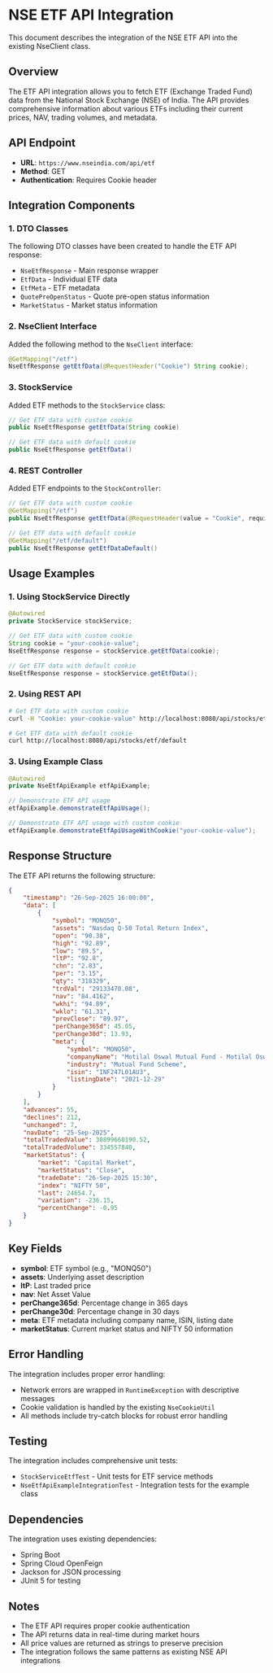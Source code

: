 # NSE ETF API Integration

This document describes the integration of the NSE ETF API into the existing NseClient class.

## Overview

The ETF API integration allows you to fetch ETF (Exchange Traded Fund) data from the National Stock Exchange (NSE) of India. The API provides comprehensive information about various ETFs including their current prices, NAV, trading volumes, and metadata.

## API Endpoint

- **URL**: `https://www.nseindia.com/api/etf`
- **Method**: GET
- **Authentication**: Requires Cookie header

## Integration Components

### 1. DTO Classes

The following DTO classes have been created to handle the ETF API response:

- `NseEtfResponse` - Main response wrapper
- `EtfData` - Individual ETF data
- `EtfMeta` - ETF metadata
- `QuotePreOpenStatus` - Quote pre-open status information
- `MarketStatus` - Market status information

### 2. NseClient Interface

Added the following method to the `NseClient` interface:

```java
@GetMapping("/etf")
NseEtfResponse getEtfData(@RequestHeader("Cookie") String cookie);
```

### 3. StockService

Added ETF methods to the `StockService` class:

```java
// Get ETF data with custom cookie
public NseEtfResponse getEtfData(String cookie)

// Get ETF data with default cookie
public NseEtfResponse getEtfData()
```

### 4. REST Controller

Added ETF endpoints to the `StockController`:

```java
// Get ETF data with custom cookie
@GetMapping("/etf")
public NseEtfResponse getEtfData(@RequestHeader(value = "Cookie", required = false) String cookie)

// Get ETF data with default cookie
@GetMapping("/etf/default")
public NseEtfResponse getEtfDataDefault()
```

## Usage Examples

### 1. Using StockService Directly

```java
@Autowired
private StockService stockService;

// Get ETF data with custom cookie
String cookie = "your-cookie-value";
NseEtfResponse response = stockService.getEtfData(cookie);

// Get ETF data with default cookie
NseEtfResponse response = stockService.getEtfData();
```

### 2. Using REST API

```bash
# Get ETF data with custom cookie
curl -H "Cookie: your-cookie-value" http://localhost:8080/api/stocks/etf

# Get ETF data with default cookie
curl http://localhost:8080/api/stocks/etf/default
```

### 3. Using Example Class

```java
@Autowired
private NseEtfApiExample etfApiExample;

// Demonstrate ETF API usage
etfApiExample.demonstrateEtfApiUsage();

// Demonstrate ETF API usage with custom cookie
etfApiExample.demonstrateEtfApiUsageWithCookie("your-cookie-value");
```

## Response Structure

The ETF API returns the following structure:

```json
{
    "timestamp": "26-Sep-2025 16:00:00",
    "data": [
        {
            "symbol": "MONQ50",
            "assets": "Nasdaq Q-50 Total Return Index",
            "open": "90.38",
            "high": "92.89",
            "low": "89.5",
            "ltP": "92.8",
            "chn": "2.83",
            "per": "3.15",
            "qty": "318329",
            "trdVal": "29133470.08",
            "nav": "84.4162",
            "wkhi": "94.89",
            "wklo": "61.31",
            "prevClose": "89.97",
            "perChange365d": 45.05,
            "perChange30d": 13.93,
            "meta": {
                "symbol": "MONQ50",
                "companyName": "Motilal Oswal Mutual Fund - Motilal Oswal Nasdaq Q 50 ETF",
                "industry": "Mutual Fund Scheme",
                "isin": "INF247L01AU3",
                "listingDate": "2021-12-29"
            }
        }
    ],
    "advances": 55,
    "declines": 212,
    "unchanged": 7,
    "navDate": "25-Sep-2025",
    "totalTradedValue": 30899660190.52,
    "totalTradedVolume": 334557840,
    "marketStatus": {
        "market": "Capital Market",
        "marketStatus": "Close",
        "tradeDate": "26-Sep-2025 15:30",
        "index": "NIFTY 50",
        "last": 24654.7,
        "variation": -236.15,
        "percentChange": -0.95
    }
}
```

## Key Fields

- **symbol**: ETF symbol (e.g., "MONQ50")
- **assets**: Underlying asset description
- **ltP**: Last traded price
- **nav**: Net Asset Value
- **perChange365d**: Percentage change in 365 days
- **perChange30d**: Percentage change in 30 days
- **meta**: ETF metadata including company name, ISIN, listing date
- **marketStatus**: Current market status and NIFTY 50 information

## Error Handling

The integration includes proper error handling:

- Network errors are wrapped in `RuntimeException` with descriptive messages
- Cookie validation is handled by the existing `NseCookieUtil`
- All methods include try-catch blocks for robust error handling

## Testing

The integration includes comprehensive unit tests:

- `StockServiceEtfTest` - Unit tests for ETF service methods
- `NseEtfApiExampleIntegrationTest` - Integration tests for the example class

## Dependencies

The integration uses existing dependencies:

- Spring Boot
- Spring Cloud OpenFeign
- Jackson for JSON processing
- JUnit 5 for testing

## Notes

- The ETF API requires proper cookie authentication
- The API returns data in real-time during market hours
- All price values are returned as strings to preserve precision
- The integration follows the same patterns as existing NSE API integrations

